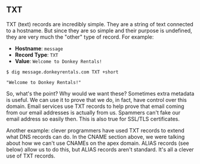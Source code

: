 ## TXT

TXT (text) records are incredibly simple. They are a string of text connected to a hostname. But since they are so simple and their purpose is undefined, they are very much the "other" type of record. For example:

* **Hostname**: `message`
* **Record Type**: `TXT`
* **Value**: `Welcome to Donkey Rentals!`

```shell
$ dig message.donkeyrentals.com TXT +short

"Welcome to Donkey Rentals!"
```

So, what's the point? Why would we want these? Sometimes extra metadata is useful. We can use it to prove that we do, in fact, have control over this domain. Email services use TXT records to help prove that email coming from our email addresses is actually from us. Spammers can't fake our email address so easily then. This is also true for SSL/TLS certificates.

Another example: clever programmers have used TXT records to extend what DNS records can do. In the CNAME section above, we were talking about how we can't use CNAMEs on the apex domain. ALIAS records (see below) allow us to do this, but ALIAS records aren't standard. It's all a clever use of TXT records.
